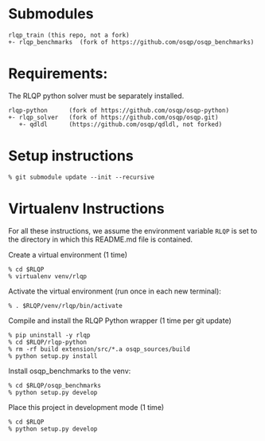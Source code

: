 
# Submodules

    rlqp_train (this repo, not a fork)
    +- rlqp_benchmarks  (fork of https://github.com/osqp/osqp_benchmarks)
    
# Requirements:

The RLQP python solver must be separately installed.

    rlqp-python      (fork of https://github.com/osqp/osqp-python)
    +- rlqp_solver   (fork of https://github.com/osqp/osqp.git)
       +- qdldl      (https://github.com/osqp/qdldl, not forked)

# Setup instructions

    % git submodule update --init --recursive


# Virtualenv Instructions

For all these instructions, we assume the environment variable `RLQP` is set to the directory in which this README.md file is contained.

Create a virtual environment (1 time)

    % cd $RLQP
    % virtualenv venv/rlqp

Activate the virtual environment (run once in each new terminal):

    % . $RLQP/venv/rlqp/bin/activate

Compile and install the RLQP Python wrapper (1 time per git update)

    % pip uninstall -y rlqp
    % cd $RLQP/rlqp-python
    % rm -rf build extension/src/*.a osqp_sources/build
    % python setup.py install

Install osqp_benchmarks to the venv:

    % cd $RLQP/osqp_benchmarks
    % python setup.py develop

Place this project in development mode (1 time)

    % cd $RLQP
    % python setup.py develop

